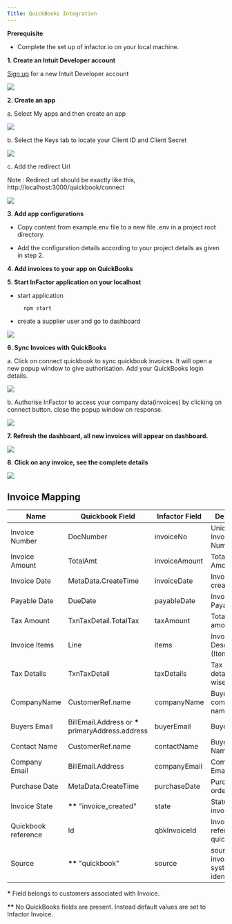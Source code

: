 ```yaml
---
Title: QuickBooks Integration
---
```


**Prerequisite**

 - Complete the set up of infactor.io on your local machine.

**1. Create an Intuit Developer account**

[Sign up](https://developer.intuit.com/v2/ui#/signup) for a new Intuit Developer account

<p>
    <img src="../../../developer-html/assets/images/quickbook/qbk-signup.png"/>
</p>

**2. Create an app**

a. Select My apps and then create an app

<p>
    <img src="../../../developer-html/assets/images/quickbook/qbk-create-app.png"/>
</p>

b. Select the Keys tab to locate your Client ID and Client Secret

<p>
    <img src="../../../developer-html/assets/images/quickbook/qbk-generate-keys.png"/>
</p>

c. Add the redirect Url

Note : Redirect url should be exactly like this, http://localhost:3000/quickbook/connect

<p>
    <img src="../../../developer-html/assets/images/quickbook/qbk-redirect-url.png"/>
</p>

**3. Add app configurations**

- Copy content from example.env file to a new file .env in a project root directory.

- Add the configuration details according to your project details as given in step 2.

**4. Add invoices to your app on QuickBooks**

**5. Start InFactor application on your localhost**

- start application 

		npm start

- create a supplier user and go to dashboard

<p>
    <img src="../../../developer-html/assets/images/quickbook/qbk-dash-empty.png"/>
</p>

**6. Sync Invoices with QuickBooks**

a. Click on connect quickbook to sync quickbook invoices. It will open a new popup window to give authorisation. Add your QuickBooks login details.

<p>
    <img src="../../../developer-html/assets/images/quickbook/qbk-login.png"/>
</p>

b. Authorise InFactor to access your company data(invoices) by clicking on connect button. close the popup window on response.

<p>
    <img src="../../../developer-html/assets/images/quickbook/qbk-loginauth.png"/>
</p>

**7. Refresh the dashboard, all new invoices will appear on dashboard.**

<p>
    <img src="../../../developer-html/assets/images/quickbook/qbk-dash-connect.png"/>
</p>

**8. Click on any invoice, see the complete details**

<p>
    <img src="../../../developer-html/assets/images/quickbook/qbk-invoicedetails.png"/>
</p>

## Invoice Mapping

| Name | Quickbook Field | Infactor Field | Description |
| ---- | --------------- | -------------- | ----------- |
| Invoice Number | DocNumber | invoiceNo | Unique Invoice Number |
| Invoice Amount | TotalAmt | invoiceAmount | Total Invoice Amount |
| Invoice Date | MetaData.CreateTime | invoiceDate | Invoice created date |
| Payable Date | DueDate | payableDate | Invoice Payable Date |
| Tax Amount | TxnTaxDetail.TotalTax | taxAmount | Total tax amount |
| Invoice Items | Line | items | Invoice Description (Item wise) |
| Tax Details | TxnTaxDetail | taxDetails | Tax details(Invoice wise) |
| CompanyName | CustomerRef.name | companyName | Buyers company name |
| Buyers Email | BillEmail.Address or **\*** primaryAddress.address | buyerEmail | Buyers Email |
| Contact Name | CustomerRef.name | contactName | Buyer Contact Name |
| Company Email | BillEmail.Address | companyEmail | Company Email |
| Purchase Date | MetaData.CreateTime | purchaseDate | Purchase order date |
| Invoice State | **\*\*** "invoice_created" | state | Status of the invoice |
| Quickbook reference | Id | qbkInvoiceId | Invoice reference for quickbook |
| Source | **\*\*** "quickbook" | source | source of invoice (ERP system identifier) |

**\*** Field belongs to customers associated with Invoice.

**\*\*** No QuickBooks fields are present. Instead default values are set to Infactor Invoice.
